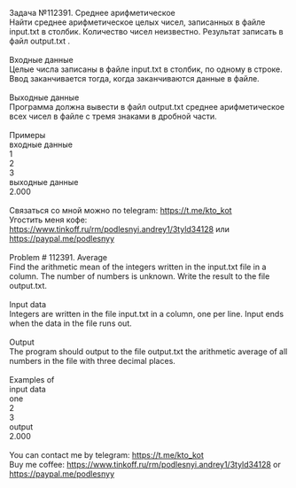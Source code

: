 Задача №112391. Среднее арифметическое<br />Найти среднее арифметическое целых чисел, записанных в файле input.txt в столбик. Количество чисел неизвестно. Результат записать в файл output.txt .<br /><br />Входные данные<br />Целые числа записаны в файле input.txt в столбик, по одному в строке. Ввод заканчивается тогда, когда заканчиваются данные в файле.<br /><br />Выходные данные<br />Программа должна вывести в файл output.txt среднее арифметическое всех чисел в файле с тремя знаками в дробной части.<br /><br />Примеры<br />входные данные<br />1<br />2<br />3<br />выходные данные<br />2.000<br /><br />Связаться со мной можно по telegram: https://t.me/kto_kot<br />Угостить меня кофе: https://www.tinkoff.ru/rm/podlesnyi.andrey1/3tyld34128 или https://paypal.me/podlesnyy<br /><br />Problem # 112391. Average<br />Find the arithmetic mean of the integers written in the input.txt file in a column. The number of numbers is unknown. Write the result to the file output.txt.<br /><br />Input data<br />Integers are written in the file input.txt in a column, one per line. Input ends when the data in the file runs out.<br /><br />Output<br />The program should output to the file output.txt the arithmetic average of all numbers in the file with three decimal places.<br /><br />Examples of<br />input data<br />one<br />2<br />3<br />output<br />2.000<br /><br /> You can contact me by telegram: https://t.me/kto_kot <br /> Buy me coffee: https://www.tinkoff.ru/rm/podlesnyi.andrey1/3tyld34128 or https://paypal.me/podlesnyy